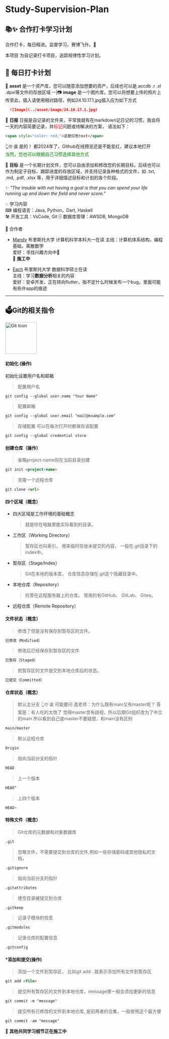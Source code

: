 # Study-Supervision-Plan
## 📚✨ 合作打卡学习计划

合作打卡，每日精进。监督学习，赛博飞升。🙏

本项目 为自记录打卡项目，追踪规律性学习计划。

## 📅 每日打卡计划
📒 **asset**  是一个资产库，您可以随意添加想要的资产，后续也可以是.accdb .r .xl .dpxi等文件的存放区域
--|📷 **image** 是一个图片库，您可以将想要上传的照片上传至此，插入请使用相对路径，例如24.10.17.1.jpg插入应为如下方式
  ```markdown
    ![Image](../asset/image/24.10.17.1.jpg)
  ```
📝 **日报** 日报是自记录的文件夹，平常我就有在markdown记日记的习惯，我会将一天的内容简要记录，并<span style="color: red;">标记</span>问题或待解决的方案，
语法如下：
```markdown
<span style="color: red;">这是红色text</span>
```
👆🤓 诶 是的！ 都2024年了，Github在线预览还是不能变红，建议本地打开  
<span style="color: green;">当然，您也可以根据自己习惯选择其他方式</span>
 
 🎯 **目标** 是一个长期计划文件，您可以自由添加和修改您的长期目标。后续也可以作为制定子目标、跟踪进度的存放区域，并支持记录各种格式的文件，如 .txt, .md, .pdf, .xlsx 等，用于详细描述目标和计划的各个阶段。  

✨ *"The trouble with not having a goal is that you can spend your life running up and down the field and never score."*


💡 学习内容  
⌨ 编程语言：Java, Python，Dart, Haskell  
🛠️ 开发工具：VsCode, Git 
🗄️  数据库管理：AWSDB, MongoDB  

🙌 合作者 
- [Mandy](https://github.com/Mandy-MM)
布里斯托大学 计算机科学本科大一在读
主线：计算机体系结构，编程基础，离散数学  
爱好：寻找兴趣方向中🧐  
🚧 **施工中** 

- [Each](https://github.com/Each9084) 
布里斯托大学 数据科学硕士在读  
主线：学习**数据分析**相关的内容  
爱好：安卓开发，正在转向flutter，指不定什么时候发布一个bug，里面可能有些许app的痕迹  

---

## 🗳**Git的相关指令**

<img src="https://git-scm.com/images/logos/downloads/Git-Icon-1788C.png" alt="Git Icon" width="100"/>



#### 初始化  (操作)

初始化设置用户名和邮箱

> 配置用户名

```markdown
git config --global user.name "Your Name"
```

> 配置邮箱

```markdown
git config --global user.email "mail@example.com" 
```

> 存储配置 可以在每次打开时都保存该配置

```markdown
git config --global credential store 
```



#### 创建仓库（操作）

> 省略project-name则在当前目录创建

```markdown
git init <project-name>
```

> 克隆一个远程仓库

```markdown
git clone <url>
```



#### 四个区域（概念）

- 四大区域是工作环境的基础概念

  > 就是你在电脑里能实际看到的目录。

- 工作区（Working Directory）

  > 暂存区也叫索引， 用来临时存放未提交的内容， 一般在.git目录下的index中。

- 暂存区（Stage/Index）

  > Git在本地的版本库， 仓库信息存储在.git这个隐藏目录中。

- 本地仓库（Repository）

  > 托管在远程服务器上的仓库。 常用的有GitHub、 GitLab、 Gitee。

- 远程仓库（Remote Repository）



#### 文件状态（概念）

> 修改了但是没有保存到暂存区的文件。

```markdown
已修改（Modified）
```

> 修改后已经保存到暂存区的文件

```markdown
已暂存（Staged）
```

> 把暂存区的文件提交到本地仓库后的状态。

```markdown
已提交（Committed）
```



#### 仓库状态（概念）

> 默认主分支 👆🤓 诶 可能要问 逸老师：为什么既有main又有master呢？
> 答案是：有人吃的太饱了 觉得master含有歧视，所以后期Git组织改为了中立的main
> 所以看到自己是master不要疑惑，和main没有区别

```markdown
main/master 
```

> 默认远程仓库

```markdown
Origin
```

> 指向当前分支的指针

```markdown
HEAD
```

> 上一个版本

```markdown
HEAD^
```

> 上四个版本

```markdown
HEAD~
```

#### 特殊文件（概念）

> Git仓库的元数据和对象数据库

```markdown
.git
```

> 忽略文件，不需要提交到仓库的文件,例如一些存储密码或其他隐私的文档，

```markdown
.gitignore 
```

> 指向当前分支的指针

```markdown
.gitattributes 
```

> 使空目录被提交到仓库

```markdown
.gitkeep
```

> 记录子模块的信息

```markdown
.gitmodules 
```

> 记录仓库的配置信息

```markdown
.gitconfig 
```



#### *添加和提交(操作)

> 添加一个文件到暂存区， 比如git add . 就表示添加所有文件到暂存区

```markdown
git add <file>
```

> 提交所有暂存区的文件到本地仓库，message里一般会添加更新的信息

```markdown
git commit -m "message"
```

> 提交所有已修改的文件到本地仓库, 是前两者的合集，一般使用这个最方便

```markdown
git commit -am "message"
```



🚧 **其他共同学习细节正在施工中** 
